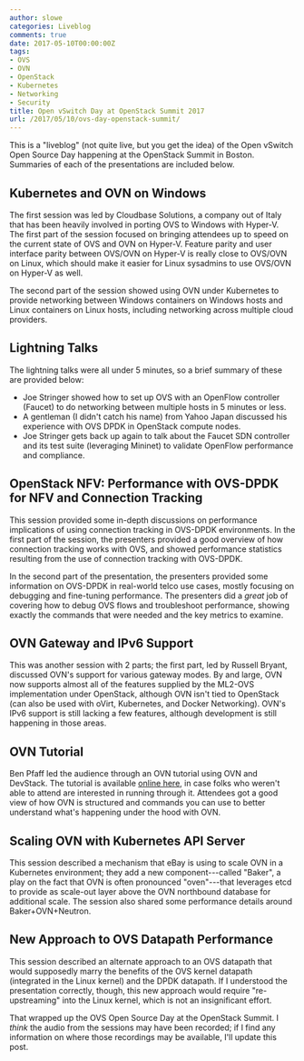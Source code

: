 ```yaml
---
author: slowe
categories: Liveblog
comments: true
date: 2017-05-10T00:00:00Z
tags:
- OVS
- OVN
- OpenStack
- Kubernetes
- Networking
- Security
title: Open vSwitch Day at OpenStack Summit 2017
url: /2017/05/10/ovs-day-openstack-summit/
---
```


This is a "liveblog" (not quite live, but you get the idea) of the Open vSwitch Open Source Day happening at the OpenStack Summit in Boston. Summaries of each of the presentations are included below.<!--more-->

## Kubernetes and OVN on Windows

The first session was led by Cloudbase Solutions, a company out of Italy that has been heavily involved in porting OVS to Windows with Hyper-V. The first part of the session focused on bringing attendees up to speed on the current state of OVS and OVN on Hyper-V. Feature parity and user interface parity between OVS/OVN on Hyper-V is really close to OVS/OVN on Linux, which should make it easier for Linux sysadmins to use OVS/OVN on Hyper-V as well.

The second part of the session showed using OVN under Kubernetes to provide networking between Windows containers on Windows hosts and Linux containers on Linux hosts, including networking across multiple cloud providers.

## Lightning Talks

The lightning talks were all under 5 minutes, so a brief summary of these are provided below:

* Joe Stringer showed how to set up OVS with an OpenFlow controller (Faucet) to do networking between multiple hosts in 5 minutes or less.
* A gentleman (I didn't catch his name) from Yahoo Japan discussed his experience with OVS DPDK in OpenStack compute nodes.
* Joe Stringer gets back up again to talk about the Faucet SDN controller and its test suite (leveraging Mininet) to validate OpenFlow performance and compliance.

## OpenStack NFV: Performance with OVS-DPDK for NFV and Connection Tracking

This session provided some in-depth discussions on performance implications of using connection tracking in OVS-DPDK environments. In the first part of the session, the presenters provided a good overview of how connection tracking works with OVS, and showed performance statistics resulting from the use of connection tracking with OVS-DPDK. 

In the second part of the presentation, the presenters provided some information on OVS-DPDK in real-world telco use cases, mostly focusing on debugging and fine-tuning performance. The presenters did a _great_ job of covering how to debug OVS flows and troubleshoot performance, showing exactly the commands that were needed and the key metrics to examine.

## OVN Gateway and IPv6 Support

This was another session with 2 parts; the first part, led by Russell Bryant, discussed OVN's support for various gateway modes. By and large, OVN now supports almost all of the features supplied by the ML2-OVS implementation under OpenStack, although OVN isn't tied to OpenStack (can also be used with oVirt, Kubernetes, and Docker Networking). OVN's IPv6 support is still lacking a few features, although development is still happening in those areas.

## OVN Tutorial

Ben Pfaff led the audience through an OVN tutorial using OVN and DevStack. The tutorial is available [online here][link-1], in case folks who weren't able to attend are interested in running through it. Attendees got a good view of how OVN is structured and commands you can use to better understand what's happening under the hood with OVN.

## Scaling OVN with Kubernetes API Server

This session described a mechanism that eBay is using to scale OVN in a Kubernetes environment; they add a new component---called "Baker", a play on the fact that OVN is often pronounced "oven"---that leverages etcd to provide as scale-out layer above the OVN northbound database for additional scale. The session also shared some performance details around Baker+OVN+Neutron.

## New Approach to OVS Datapath Performance

This session described an alternate approach to an OVS datapath that would supposedly marry the benefits of the OVS kernel datapath (integrated in the Linux kernel) and the DPDK datapath. If I understood the presentation correctly, though, this new approach would require "re-upstreaming" into the Linux kernel, which is not an insignificant effort.

That wrapped up the OVS Open Source Day at the OpenStack Summit. I _think_ the audio from the sessions may have been recorded; if I find any information on where those recordings may be available, I'll update this post.



[link-1]: http://docs.openvswitch.org/en/latest/tutorials/ovn-openstack/

